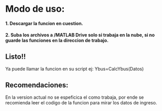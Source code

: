 # Modo de uso:
#### 1. Descargar la funcion en cuestion.
#### 2. Suba los archivos a /MATLAB Drive **solo si trabaja en la nube**, si no guarde las funciones en la direccion de trabajo.
## Listo!!
Ya puede llamar la funcion en su script ej:  Ybus=CalcYbus(Datos)
## Recomendaciones:
En la version actual no se espeficica el como trabaja, por ende se recomienda leer el codigo de la funcion para mirar los datos de ingreso.
